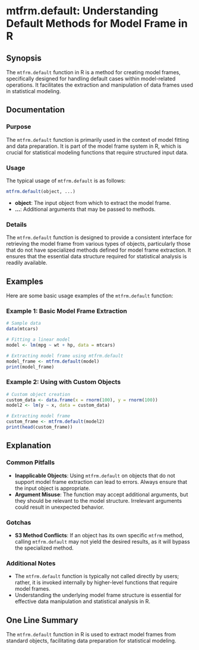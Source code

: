 <!--
Meta Description: # mtfrm.default: Understanding Default Methods for Model Frame in R ## Synopsis The `mtfrm.default` function in R is a method for creating model frame...
Meta Keywords: model, default, mtfrm, frame, data
-->

# mtfrm.default: Understanding Default Methods for Model Frame in R

## Synopsis
The `mtfrm.default` function in R is a method for creating model frames, specifically designed for handling default cases within model-related operations. It facilitates the extraction and manipulation of data frames used in statistical modeling.

## Documentation
### Purpose
The `mtfrm.default` function is primarily used in the context of model fitting and data preparation. It is part of the model frame system in R, which is crucial for statistical modeling functions that require structured input data.

### Usage
The typical usage of `mtfrm.default` is as follows:
```R
mtfrm.default(object, ...)
```
- **object**: The input object from which to extract the model frame.
- **...**: Additional arguments that may be passed to methods.

### Details
The `mtfrm.default` function is designed to provide a consistent interface for retrieving the model frame from various types of objects, particularly those that do not have specialized methods defined for model frame extraction. It ensures that the essential data structure required for statistical analysis is readily available.

## Examples
Here are some basic usage examples of the `mtfrm.default` function:

### Example 1: Basic Model Frame Extraction
```R
# Sample data
data(mtcars)

# Fitting a linear model
model <- lm(mpg ~ wt + hp, data = mtcars)

# Extracting model frame using mtfrm.default
model_frame <- mtfrm.default(model)
print(model_frame)
```

### Example 2: Using with Custom Objects
```R
# Custom object creation
custom_data <- data.frame(x = rnorm(100), y = rnorm(100))
model2 <- lm(y ~ x, data = custom_data)

# Extracting model frame
custom_frame <- mtfrm.default(model2)
print(head(custom_frame))
```

## Explanation
### Common Pitfalls
- **Inapplicable Objects**: Using `mtfrm.default` on objects that do not support model frame extraction can lead to errors. Always ensure that the input object is appropriate.
- **Argument Misuse**: The function may accept additional arguments, but they should be relevant to the model structure. Irrelevant arguments could result in unexpected behavior.

### Gotchas
- **S3 Method Conflicts**: If an object has its own specific `mtfrm` method, calling `mtfrm.default` may not yield the desired results, as it will bypass the specialized method.

### Additional Notes
- The `mtfrm.default` function is typically not called directly by users; rather, it is invoked internally by higher-level functions that require model frames.
- Understanding the underlying model frame structure is essential for effective data manipulation and statistical analysis in R.

## One Line Summary
The `mtfrm.default` function in R is used to extract model frames from standard objects, facilitating data preparation for statistical modeling.